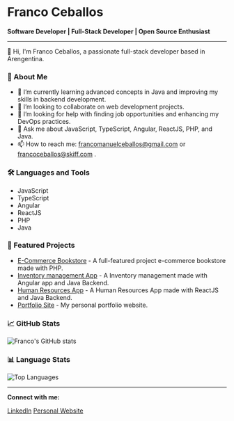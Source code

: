 # Franco Ceballos

**Software Developer | Full-Stack Developer | Open Source Enthusiast**

---

👋 Hi, I'm Franco Ceballos, a passionate full-stack developer based in Arengentina.

### 🚀 About Me

- 🌱 I’m currently learning advanced concepts in Java and improving my skills in backend development.
- 👯 I’m looking to collaborate on web development projects.
- 🤔 I’m looking for help with finding job opportunities and enhancing my DevOps practices.
- 💬 Ask me about JavaScript, TypeScript, Angular, ReactJS, PHP, and Java.
- 📫 How to reach me: francomanuelceballos@gmail.com or francoceballos@skiff.com .

### 🛠️ Languages and Tools

- JavaScript
- TypeScript
- Angular
- ReactJS
- PHP
- Java

### 🌟 Featured Projects

- [E-Commerce Bookstore](https://github.com/francomceballos/cloud-bookstore) - A full-featured project e-commerce bookstore made with PHP.
- [Inventory management App](https://github.com/francomceballos/App-FullStack-manejo-de-inventarios) - A Inventory management made with Angular app and Java Backend.
- [Human Resources App](https://github.com/francomceballos/recursos-humanos-app) - A Human Resources App made with ReactJS and Java Backend.
- [Portfolio Site](https://github.com/francomceballos/francomceballos.github.io) - My personal portfolio website.

### 📈 GitHub Stats

![Franco's GitHub stats](https://github-readme-stats.vercel.app/api?username=francomceballos&show_icons=true&theme=radical)

### 📊 Language Stats

![Top Languages](https://github-readme-stats.vercel.app/api/top-langs/?username=francomceballos&layout=compact&theme=radical)

---

**Connect with me:**

[LinkedIn](https://www.linkedin.com/in/francomanuelceballos/) 
[Personal Website](http://francomceballos.github.io/)
